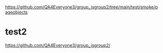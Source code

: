 
https://github.com/QA4Everyone3/group_jsgroup2/tree/main/test/smoke/pageobjects

# test2

https://github.com/QA4Everyone3/group_jsgroup2/










